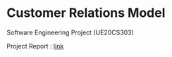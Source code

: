 # Customer Relations Model
 Software Engineering Project (UE20CS303)
 
 Project Report : [link](https://docs.google.com/document/d/1TISWEVFmBPunMr7HMh6GtGh4n_756YDSBcLRtRlG5oE/edit#heading=h.gtjm8kqnysj)
